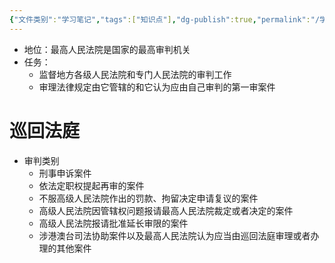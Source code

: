 ```yaml
---
{"文件类别":"学习笔记","tags":["知识点"],"dg-publish":true,"permalink":"/学习笔记/知识点cheese/最高人民法院/","dgPassFrontmatter":true,"created":"2024-09-23T16:16:47.706+08:00","updated":"2024-09-23T16:18:35.735+08:00"}
---
```


- 地位：最高人民法院是国家的最高审判机关
- 任务：
	- 监督地方各级人民法院和专门人民法院的审判工作
	- 审理法律规定由它管辖的和它认为应由自己审判的第一审案件
# 巡回法庭
- 审判类别
	- 刑事申诉案件
	- 依法定职权提起再审的案件
	- 不服高级人民法院作出的罚款、拘留决定申请复议的案件
	- 高级人民法院因管辖权问题报请最高人民法院裁定或者决定的案件
	- 高级人民法院报请批准延长审限的案件
	- 涉港澳台司法协助案件以及最高人民法院认为应当由巡回法庭审理或者办理的其他案件
